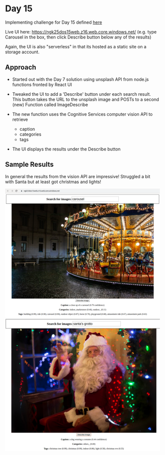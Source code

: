 # Day 15

Implementing challenge for Day 15 defined [here](https://25daysofserverless.com/calendar/15)

Live UI here: https://ngk25dos15web.z16.web.core.windows.net/ (e.g. type Carousel in the box, then click Describe button below any of the results)

Again, the UI is also "serverless" in that its hosted as a static site on a storage account.

## Approach
-   Started out with the Day 7 solution using unsplash API from node.js functions fronted by React UI
    
-   Tweaked the UI to add a 'Describe' button under each search result. This button takes the URL to the unsplash image and POSTs to a second (new) Function called ImageDescribe
-   The new function uses the Cognitive Services computer vision API to retrieve
    -   caption
    -   categories
    -   tags
-   The UI displays the results under the Describe button

## Sample Results

In general the results from the vision API are impressive! Struggled a bit with Santa but at least got christmas and lights!

![Carousel](/day15/carousel.png)
![Santa](/day15/santa.png)
